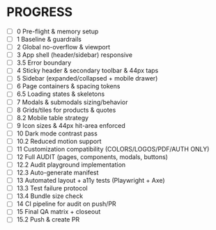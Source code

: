 # PROGRESS
- [ ] 0 Pre-flight & memory setup
- [ ] 1 Baseline & guardrails
- [ ] 2 Global no-overflow & viewport
- [ ] 3 App shell (header/sidebar) responsive
- [ ] 3.5 Error boundary
- [ ] 4 Sticky header & secondary toolbar & 44px taps
- [ ] 5 Sidebar (expanded/collapsed + mobile drawer)
- [ ] 6 Page containers & spacing tokens
- [ ] 6.5 Loading states & skeletons
- [ ] 7 Modals & submodals sizing/behavior
- [ ] 8 Grids/tiles for products & quotes
- [ ] 8.2 Mobile table strategy
- [ ] 9 Icon sizes & 44px hit-area enforced
- [ ] 10 Dark mode contrast pass
- [ ] 10.2 Reduced motion support
- [ ] 11 Customization compatibility (COLORS/LOGOS/PDF/AUTH ONLY)
- [ ] 12 Full AUDIT (pages, components, modals, buttons)
- [ ] 12.2 Audit playground implementation
- [ ] 12.3 Auto-generate manifest
- [ ] 13 Automated layout + a11y tests (Playwright + Axe)
- [ ] 13.3 Test failure protocol
- [ ] 13.4 Bundle size check
- [ ] 14 CI pipeline for audit on push/PR
- [ ] 15 Final QA matrix + closeout
- [ ] 15.2 Push & create PR